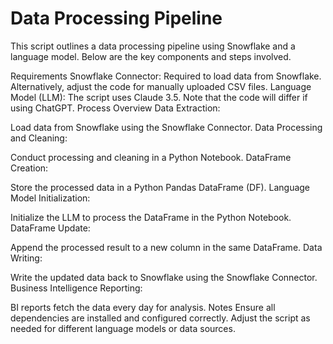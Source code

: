 # Data Processing Pipeline

This script outlines a data processing pipeline using Snowflake and a language model. Below are the key components and steps involved.

Requirements
Snowflake Connector: Required to load data from Snowflake. Alternatively, adjust the code for manually uploaded CSV files.
Language Model (LLM): The script uses Claude 3.5. Note that the code will differ if using ChatGPT.
Process Overview
Data Extraction:

Load data from Snowflake using the Snowflake Connector.
Data Processing and Cleaning:

Conduct processing and cleaning in a Python Notebook.
DataFrame Creation:

Store the processed data in a Python Pandas DataFrame (DF).
Language Model Initialization:

Initialize the LLM to process the DataFrame in the Python Notebook.
DataFrame Update:

Append the processed result to a new column in the same DataFrame.
Data Writing:

Write the updated data back to Snowflake using the Snowflake Connector.
Business Intelligence Reporting:

BI reports fetch the data every day for analysis.
Notes
Ensure all dependencies are installed and configured correctly.
Adjust the script as needed for different language models or data sources.
